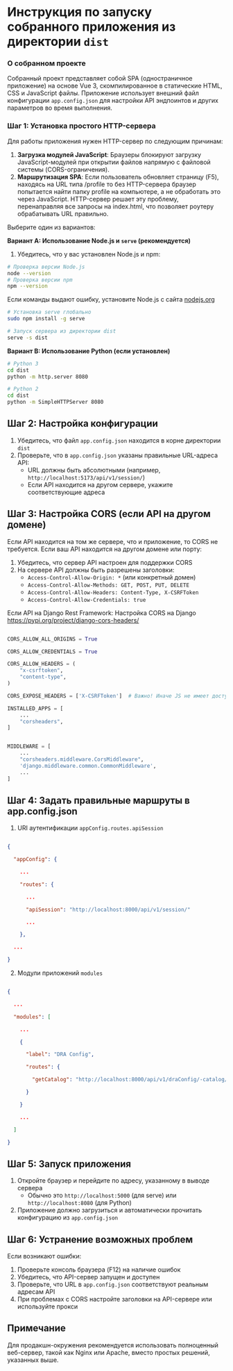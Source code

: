 # Инструкция по запуску собранного приложения из директории `dist`

### О собранном проекте

Собранный проект представляет собой SPA (одностраничное приложение) на основе Vue 3, скомпилированное в статические HTML, CSS и JavaScript файлы. Приложение использует внешний файл конфигурации `app.config.json` для настройки API эндпоинтов и других параметров во время выполнения.

### Шаг 1: Установка простого HTTP-сервера

Для работы приложения нужен HTTP-сервер по следующим причинам:

1. **Загрузка модулей JavaScript**: Браузеры блокируют загрузку JavaScript-модулей при открытии файлов напрямую с файловой системы (CORS-ограничения).
2. **Маршрутизация SPA**: Если пользователь обновляет страницу (F5), находясь на URL типа /profile то без HTTP-сервера браузер попытается найти папку profile на компьютере, а не обработать это через JavaScript. HTTP-сервер решает эту проблему, перенаправляя все запросы на index.html, что позволяет роутеру обрабатывать URL правильно.

Выберите один из вариантов:

**Вариант A: Использование Node.js и `serve` (рекомендуется)**

1. Убедитесь, что у вас установлен Node.js и npm:

```bash
# Проверка версии Node.js
node --version
# Проверка версии npm
npm --version
```

Если команды выдают ошибку, установите Node.js с сайта [nodejs.org](https://nodejs.org/)

```bash
# Установка serve глобально
sudo npm install -g serve

# Запуск сервера из директории dist
serve -s dist
```

**Вариант B: Использование Python (если установлен)**

```bash
# Python 3
cd dist
python -m http.server 8080

# Python 2
cd dist
python -m SimpleHTTPServer 8080
```

## Шаг 2: Настройка конфигурации

1. Убедитесь, что файл `app.config.json` находится в корне директории `dist`
2. Проверьте, что в `app.config.json` указаны правильные URL-адреса API:
   - URL должны быть абсолютными (например, `http://localhost:5173/api/v1/session/`)
   - Если API находится на другом сервере, укажите соответствующие адреса

## Шаг 3: Настройка CORS (если API на другом домене)

Если API находится на том же сервере, что и приложение, то CORS не требуется.
Если ваш API находится на другом домене или порту:

1. Убедитесь, что сервер API настроен для поддержки CORS
2. На сервере API должны быть разрешены заголовки:
   - `Access-Control-Allow-Origin: *` (или конкретный домен)
   - `Access-Control-Allow-Methods: GET, POST, PUT, DELETE`
   - `Access-Control-Allow-Headers: Content-Type, X-CSRFToken`
   - `Access-Control-Allow-Credentials: true`

Если API на Django Rest Framework:
Настройка CORS на Django
https://pypi.org/project/django-cors-headers/

```python

CORS_ALLOW_ALL_ORIGINS = True

CORS_ALLOW_CREDENTIALS = True

CORS_ALLOW_HEADERS = (
    "x-csrftoken",
    "content-type",
)

CORS_EXPOSE_HEADERS = ['X-CSRFToken']  # Важно! Иначе JS не имеет доступа к заголовку X-CSRFToken

INSTALLED_APPS = [
    ...
    "corsheaders",
]


MIDDLEWARE = [
    ...
    "corsheaders.middleware.CorsMiddleware",
    'django.middleware.common.CommonMiddleware',
    ...
]
```

## Шаг 4: Задать правильные маршруты в app.config.json

1. URI аутентификации `appConfig.routes.apiSession`

```json

{

  "appConfig": {

    ...

    "routes": {

      ...

      "apiSession": "http://localhost:8000/api/v1/session/"

      ...

    },

  ...

}

```

2. Модули приложений `modules`

```json

{

  ...

  "modules": [

    ...

    {

      "label": "DRA Config",

      "routes": {

        "getCatalog": "http://localhost:8000/api/v1/draConfig/-catalog/",

      }

    }

    ...

  ]

}

```

## Шаг 5: Запуск приложения

1. Откройте браузер и перейдите по адресу, указанному в выводе сервера
   - Обычно это `http://localhost:5000` (для serve) или `http://localhost:8080` (для Python)
2. Приложение должно загрузиться и автоматически прочитать конфигурацию из `app.config.json`

## Шаг 6: Устранение возможных проблем

Если возникают ошибки:

1. Проверьте консоль браузера (F12) на наличие ошибок
2. Убедитесь, что API-сервер запущен и доступен
3. Проверьте, что URL в `app.config.json` соответствуют реальным адресам API
4. При проблемах с CORS настройте заголовки на API-сервере или используйте прокси

## Примечание

Для продакшн-окружения рекомендуется использовать полноценный веб-сервер, такой как Nginx или Apache, вместо простых решений, указанных выше.

```

```
